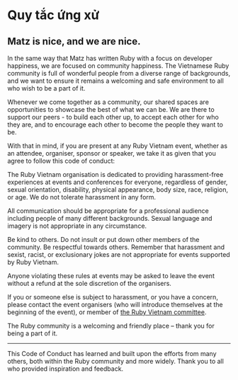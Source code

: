 # Quy tắc ứng xử

## Matz is nice, and we are nice.

In the same way that Matz has written Ruby with a focus on developer happiness, we are focused on community happiness. The Vietnamese Ruby community is full of wonderful people from a diverse range of backgrounds, and we want to ensure it remains a welcoming and safe environment to all who wish to be a part of it.

Whenever we come together as a community, our shared spaces are opportunities to showcase the best of what we can be. We are there to support our peers - to build each other up, to accept each other for who they are, and to encourage each other to become the people they want to be.

With that in mind, if you are present at any Ruby Vietnam event, whether as an attendee, organiser, sponsor or speaker, we take it as given that you agree to follow this code of conduct:

The Ruby Vietnam organisation is dedicated to providing harassment-free experiences at events and conferences for everyone, regardless of gender, sexual orientation, disability, physical appearance, body size, race, religion, or age. We do not tolerate harassment in any form.

All communication should be appropriate for a professional audience including people of many different backgrounds. Sexual language and imagery is not appropriate in any circumstance.

Be kind to others. Do not insult or put down other members of the community. Be respectful towards others. Remember that harassment and sexist, racist, or exclusionary jokes are not appropriate for events supported by Ruby Vietnam.

Anyone violating these rules at events may be asked to leave the event without a refund at the sole discretion of the organisers.

If you or someone else is subject to harassment, or you have a concern, please contact the event organisers (who will introduce themselves at the beginning of the event), or member of [the Ruby Vietnam committee](/committee-members.html).

The Ruby community is a welcoming and friendly place – thank you for being a part of it.

- - -

This Code of Conduct has learned and built upon the efforts from many others, both within the Ruby community and more widely. Thank you to all who provided inspiration and feedback.
